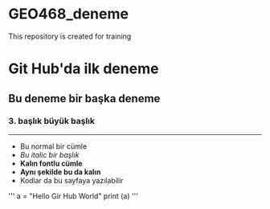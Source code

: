 # GEO468_deneme
This repository is created for training
# Git Hub'da ilk deneme
## Bu deneme bir başka deneme
### 3. başlık büyük başlık

***

- Bu normal bir cümle
- _Bu italic bir başlık_
- __Kalın fontlu cümle__
- **Aynı şekilde bu da kalın**
- Kodlar da bu sayfaya yazılabilir

'''
a = "Hello Gir Hub World"
  print (a)
'''
